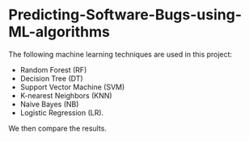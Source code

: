 # Predicting-Software-Bugs-using-ML-algorithms

The following machine learning techniques are used in this project: 
- Random Forest (RF)
- Decision Tree (DT)
- Support Vector Machine (SVM)
- K-nearest Neighbors (KNN)
- Naive Bayes (NB)
- Logistic Regression (LR).

We then compare the results.

